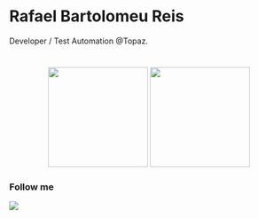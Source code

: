 # Rafael Bartolomeu Reis

Developer / Test Automation @Topaz.

#
<div align="center">  <img height="180em" src="https://github-readme-stats.vercel.app/api?username=RafaelBartKings&show_icons=true&theme=algolia&include_all_commits=true&count_private=true"/>  <img height="180em" src="https://github-readme-stats.vercel.app/api/top-langs/?username=RafaelBartKings&layout=compact&langs_count=7&theme=algolia"/></div>

### Follow me
<div>
  <a href="https://www.linkedin.com/in/rafaelbreis/" target="_blank"><img src="https://img.shields.io/badge/-LinkedIn-%230077B5?style=for-the-badge&logo=linkedin&logoColor=white" target="_blank"></a>
</div> 
